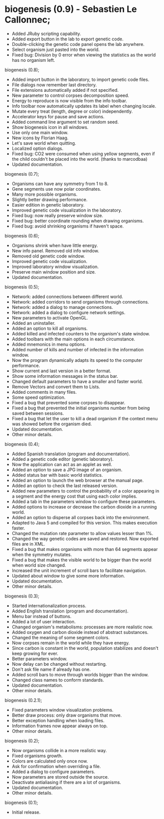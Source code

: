 # biogenesis (0.9) - Sebastien Le Callonnec;

  * Added JRuby scripting capability.
  * Added export button in the lab to export genetic code.
  * Double-clicking the genetic code panel opens the lab anywhere.
  * Select organism just pasted into the world.
  * Fixed bug: Division by 0 error when viewing the statistics as the world
    has no organism left.

biogenesis (0.8);

  * Added import button in the laboratory, to import genetic code files.
  * File dialogs now remember last directory.
  * File extensions automatically added if not specified.
  * New parameter to control corpses decomposition speed.
  * Energy to reproduce is now visible from the info toolbar.
  * Info toolbar now automatically updates its label when changing locale.
  * Mutate every treat (length, degree or color) independently.
  * Accelerator keys for pause and save actions.
  * Added command line argument to set random seed.
  * Show biogenesis icon in all windows.
  * Use only one main window.
  * New icons by Florian Haag.
  * Let's save world when quitting.
  * Localized option dialogs.
  * Fixed bug: CO2 were consumed when using yellow segments, even if the child
    couldn't be placed into the world. (thanks to marcodbaa)
  * Updated documentation.

biogenesis (0.7);

  * Organisms can have any symmetry from 1 to 8.
  * Gene segments use now polar coordinates.
  * Many more possible organisms.
  * Slightly better drawing performance.
  * Easier edition in genetic laboratory.
  * Improved genetic code visualization in the laboratory.
  * Fixed bug: now really preserve window size.
  * Fixed bug: better coordinate rounding when drawing organisms.
  * Fixed bug: avoid shrinking organisms if haven't space.

biogenesis (0.6);

  * Organisms shrink when have little energy.
  * New info panel. Removed old info window.
  * Removed old genetic code window.
  * Improved genetic code visualization.
  * Improved laboratory window visualization.
  * Preserve main window position and size.
  * Updated documentation.

biogenesis (0.5);

  * Network: added connections between different world.
  * Network: added corridors to send organisms through connections.
  * Network: added a dialog to manage connections.
  * Network: added a dialog to configure network settings.
  * New parameters to activate OpenGL.
  * Added an uninstaller.
  * Added an option to kill all organisms.
  * Added killed and infected counters to the organism's state window.
  * Added toolbars with the main options in each circumstance.
  * Added mnemonics in menu options.
  * Added number of kills and number of infected in the information window.
  * Now the program dynamically adapts its speed to the computer performance.
  * Show current and last version in a better format.
  * Show some information messages in the status bar.
  * Changed default parameters to have a smaller and faster world.
  * Remove Vectors and convert them to Lists.
  * Added comments in many files.
  * Some speed optimization.
  * Fixed a bug that prevented some corpses to disappear.
  * Fixed a bug that prevented the initial organisms number from being saved
  between sessions.
  * Fixed a bug that let the user to kill a dead organism if the context menu
  was showed before the organism died.
  * Updated documentation.
  * Other minor details.

biogenesis (0.4);

  * Added Spanish translation (program and documentation).
  * Added a genetic code editor (genetic laboratory).
  * Now the application can act as an applet as well.
  * Added an option to save a JPG image of an organism.
  * Added status bar with basic world statistics.
  * Added an option to launch the web browser at the manual page.
  * Added an option to check the last released version.
  * Added new parameters to control the probability of a color appearing in a
  segment and the energy cost that using each color implies.
  * Added a tab in the parameters window to configure these parameters.
  * Added options to increase or decrease the carbon dioxide in a running world.
  * Added an option to disperse all corpses back into the environment.
  * Adapted to Java 5 and compiled for this version. This makes execution faster.
  * Changed the mutation rate parameter to allow values lesser than 1%.
  * Changed the way genetic codes are saved and restored. Now exported files are
  in XML.
  * Fixed a bug that makes organisms with more than 64 segments appear when the
  symmetry mutates.
  * Fixed a bug that makes the visible world to be bigger than the world when world
  size changed.
  * Increased the unit increment of scroll bars to facilitate navigation.
  * Updated about window to give some more information.
  * Updated documentation.
  * Other minor details.

biogenesis (0.3);

  * Started internationalization process.
  * Added English translation (program and documentation).
  * Menu bar instead of buttons.
  * Added a lot of user interaction.
  * Changed organism's metabolisms: processes are more realistic now.
  * Added oxygen and carbon dioxide instead of abstract substances.
  * Changed the meaning of some segment colors.
  * Now corpses remain in the world while they have energy.
  * Since carbon is constant in the world, population stabilizes and doesn't keep growing for ever.
  * Better parameters window.
  * Now delay can be changed without restarting.
  * Don't ask file name if already has one.
  * Added scroll bars to move through worlds bigger than the window.
  * Changed class names to conform standards.
  * Updated documentation.
  * Other minor details.

biogenesis (0.2.1);

  * Fixed parameters window visualization problems.
  * Better draw process: only draw organisms that move.
  * Better exception handling when loading files.
  * Information frames now appear always on top.
  * Other minor details.

biogenesis (0.2);

  * Now organisms collide in a more realistic way.
  * Fixed organisms growth.
  * Colors are calculated only once now.
  * Ask for confirmation when overriding a file.
  * Added a dialog to configure parameters.
  * Now parameters are stored outside the source.
  * Deactivate antialiasing if there are a lot of organisms.
  * Updated documentation.
  * Other minor details.

biogenesis (0.1);

  * Initial release.
